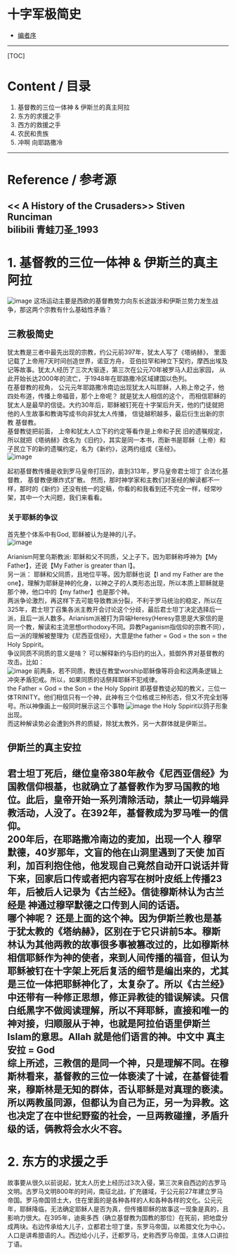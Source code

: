 # 十字军极简史
* [编者序](README.md)
---
[TOC]
# Content / 目录
1. 基督教的三位一体神 & 伊斯兰的真主阿拉
2. 东方的求援之手
3. 西方的救援之手
4. 农民和贵族
5. 冲啊 向耶路撒冷
---
# Reference / 参考源
<< A History of the Crusaders>> Stiven Runciman <br/>
bilibili 青蛙刀圣_1993
---
# 1. 基督教的三位一体神 & 伊斯兰的真主阿拉
![image](https://user-images.githubusercontent.com/43296128/117193946-7fcead80-adb1-11eb-81ed-082614cd4aec.png)
这场运动主要是西欧的基督教势力向东长途跋涉和伊斯兰势力发生战争，那这两个宗教有什么基础性矛盾？
## 三教极简史
犹太教是三者中最先出现的宗教，约公元前397年，犹太人写了《塔纳赫》， 里面记载了上帝用7天时间创造世界，诺亚方舟， 亚伯拉罕和神立下契约，摩西出埃及记等故事。犹太人经历了三次大驱逐，第三次在公元70年被罗马人赶出家园， 从此开始长达2000年的流亡，于1948年在耶路撒冷区域建国以色列。<br/>
在基督教的视角， 公元元年耶路撒冷南边出现犹太人叫耶稣，人称上帝之子，他四处布道，传播上帝福音，那个上帝呢？ 就是犹太人相信的这个， 而相信耶稣的犹太人是最早的信徒。大约30年后，耶稣被钉死在十字架后升天，他的门徒就把他的人生故事和教诲写成书向非犹太人传播， 信徒越积越多，最后衍生出新的宗教 基督教。<br/>
基督教徒把前面， 上帝和犹太人立下的约定等看作是上帝和子民 旧的遗嘱规定，所以就把《塔纳赫》改名为《旧约》，其实是同一本书，而新书是耶稣（上帝）和子民立下的新的遗嘱约定，名为《新约》，这两约组成《圣经》。<br/>
![image](https://user-images.githubusercontent.com/43296128/117196504-8dd1fd80-adb4-11eb-9a85-9be1055df5c9.png)

起初基督教传播是收到罗马皇帝打压的，直到313年，罗马皇帝君士坦丁 合法化基督教， 基督教便爆炸式扩散。 然而，那时神学家和主教们对圣经的解读都不一样，那时的《新约》还没有统一的定稿，你看的和我看到还不完全一样，经常吵架，其中一个大问题，我们来看看。
### 关于耶稣的争议
首先整个体系中有God, 耶稣被认为是神的儿子。<br/>
![image](https://user-images.githubusercontent.com/43296128/117198497-18b3f780-adb7-11eb-9b68-f08dcad14f95.png)

Arianism阿里乌斯教派: 耶稣和父不同质，父上子下。因为耶稣称呼神为【My Father】，还说【My Father is greater than I】。<br/>
另一派： 耶稣和父同质，且地位平等。因为耶稣也说【I and my Father are the one】，理解为耶稣是神的化身，以神之子的人类形态出现，所以本质上耶稣就是那个神，他口中的【my father】也是那个神。<br/>
两派争论激烈，再这样下去可能导致教派分裂，不利于罗马统治的稳定，所以在325年，君士坦丁召集各派主教开会讨论这个分歧，最后君士坦丁决定选择后一派，且后一派人数多。Arianism派被打为异端Heresy(Heresy意思是大家信的是同一个教，解读和主流思想orthodoxy不同。异教Paganism指信仰的宗教不同），后一派的理解被整理为《尼西亚信经》，大意是the father = God = the son = the Holy Sppirit。<br/>
争议同质不同质的意义是啥？ 可以解释新约与旧约的出入，抵御外界对基督教的攻击。比如： <br/>
![image](https://user-images.githubusercontent.com/43296128/117199854-b0feac00-adb8-11eb-9344-8553ea3851b4.png)
前两条，若不同质，教徒在教堂worship耶稣像等将会和这两条逻辑上冲突矛盾犯戒。所以，如果同质的话祭拜耶稣不犯戒律。<br/>
the Father = God = the Son = the Holy Sppirit 即基督教徒必知的教义，三位一体TRINITY。他们相信只有一个神，此神有三个位格或三种形态，但又不完全划等号。所以神像画上一般同时展示这三个事物
![image](https://user-images.githubusercontent.com/43296128/117200896-04252e80-adba-11eb-889f-4d2fb03f0057.png)
the Holy Sppirit以鸽子形象出现。<br/>
而这种解读势必会遭到外界的质疑，除犹太教外，另一大群体就是伊斯兰。
## 伊斯兰的真主安拉
君士坦丁死后，继位皇帝380年赦令《尼西亚信经》为国教信仰根基，也就确立了基督教作为罗马国教的地位。此后，皇帝开始一系列清除活动，禁止一切异端异教活动，人没了。在392年，基督教成为罗马唯一的信仰。<br/>
200年后，在耶路撒冷南边的麦加，出现一个人 穆罕默德，40岁那年，文盲的他在山洞里遇到了天使 加百利，加百利抱住他，他发现自己竟然自动开口说话并背下来，回家后口传或者把内容写在树叶皮纸上传播23年，后被后人记录为《古兰经》。信徒穆斯林认为古兰经是 神通过穆罕默德之口传到人间的话语。<br/>
哪个神呢？ 还是上面的这个神。因为伊斯兰教也是基于犹太教的《塔纳赫》，区别在于它只讲前5本。穆斯林认为其他两教的故事很多事被篡改过的，比如穆斯林相信耶稣作为神的使者，来到人间传播的福音，但认为耶稣被钉在十字架上死后复活的细节是编出来的，尤其是三位一体把耶稣神化了，太复杂了。所以《古兰经》中还带有一种修正思想，修正异教徒的错误解读。只信白纸黑字不做阅读理解，所以不拜耶稣，直接和唯一的神对接，归顺服从于神，也就是阿拉伯语里伊斯兰Islam的意思。Allah 就是他们语言的神。中文中 真主安拉 = God<br/>
综上所述，三教信的是同一个神，只是理解不同。在穆斯林看来，基督教的三位一体亵渎了十诫，在基督徒看来，穆斯林是无知的群体，否认耶稣是对真理的亵渎。所以两教虽同源，但都认为自己为正，另一为异教。这也决定了在中世纪野蛮的社会，一旦两教碰撞，矛盾升级的话，俩教将会水火不容。
---
# 2. 东方的求援之手
故事要从很久以前说起，犹太人历史上经历过3次入侵，第三次来自西边的古罗马文明。古罗马文明800年的时间，南征北战，扩充疆域，于公元前27年建立罗马帝国。罗马帝国领土大，住在里面的是各种各样的人和各种各样的文化。公元元年，耶稣降临，无法确定耶稣人是否为真，但传播耶稣的故事这一现象是真的，且影响力很大。在395年，迪奥多西（确立基督教为国教的那位）在死前，把地盘分成两块。右边传承给大儿子，立都君士坦丁堡，东罗马帝国，以希腊文化为中心，人口是讲希腊语的人。西边给小儿子，迁都罗马，史称西罗马帝国，主体人口讲拉丁语。
